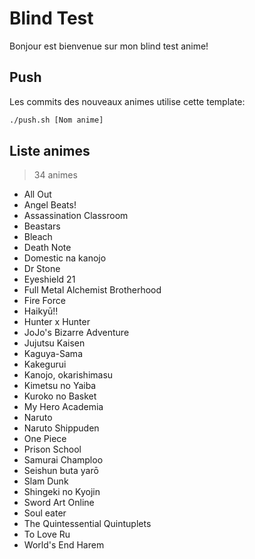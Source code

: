 # Blind Test

Bonjour est bienvenue sur mon blind test anime!
    
## Push
    
Les commits des nouveaux animes utilise cette template:
```bash
./push.sh [Nom anime]
```

## Liste animes
> 34 animes
- All Out
- Angel Beats!
- Assassination Classroom
- Beastars
- Bleach
- Death Note
- Domestic na kanojo
- Dr Stone
- Eyeshield 21
- Full Metal Alchemist Brotherhood
- Fire Force
- Haikyū!!
- Hunter x Hunter
- JoJo's Bizarre Adventure
- Jujutsu Kaisen
- Kaguya-Sama
- Kakegurui
- Kanojo, okarishimasu
- Kimetsu no Yaiba
- Kuroko no Basket
- My Hero Academia
- Naruto
- Naruto Shippuden
- One Piece
- Prison School
- Samurai Champloo
- Seishun buta yarō
- Slam Dunk
- Shingeki no Kyojin
- Sword Art Online
- Soul eater
- The Quintessential Quintuplets
- To Love Ru
- World's End Harem
